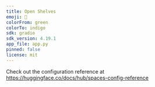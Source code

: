 ```yaml
---
title: Open Shelves
emoji: 🐨
colorFrom: green
colorTo: indigo
sdk: gradio
sdk_version: 4.19.1
app_file: app.py
pinned: false
license: mit
---
```


Check out the configuration reference at https://huggingface.co/docs/hub/spaces-config-reference
